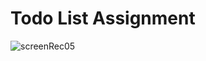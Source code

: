 # Todo List Assignment

![screenRec05](./src/images/myScreenRecording05.gif)
<!-- ![screenShot27](./src/images/myScreenShot27.png) -->

